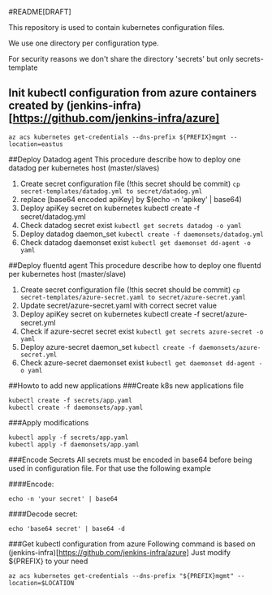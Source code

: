 #README[DRAFT]

This repository is used to contain kubernetes configuration files.

We use one directory per configuration type.

For security reasons we don't share the directory 'secrets' but only secrets-template

## Init kubectl configuration from azure containers created by (jenkins-infra)[https://github.com/jenkins-infra/azure]

```az acs kubernetes get-credentials --dns-prefix ${PREFIX}mgmt --location=eastus```

##Deploy Datadog agent 
This procedure describe how to deploy one datadog per kubernetes host (master/slaves)

1. Create secret configuration file (!this secret should be commit)
```cp secret-templates/datadog.yml to secret/datadog.yml```
2. replace [base64 encoded apiKey] by $(echo -n 'apikey' | base64)
3. Deploy apiKey secret on kubernetes
    kubectl create -f secret/datadog.yml
4. Check datadog secret exist
```kubectl get secrets datadog -o yaml```
5. Deploy datadog daemon_set 
```kubectl create -f daemonsets/datadog.yml```
6. Check datadog daemonset exist
```kubectl get daemonset dd-agent -o yaml```

##Deploy fluentd agent
This procedure describe how to deploy one fluentd per kubernetes host (master/slave)
1. Create secret configuration file (!this secret should be commit)
```cp secret-templates/azure-secret.yaml to secret/azure-secret.yaml```
2. Update secret/azure-secret.yaml with correct secret value
3. Deploy apiKey secret on kubernetes
    kubectl create -f secret/azure-secret.yml
4. Check if azure-secret secret exist
```kubectl get secrets azure-secret -o yaml```
5. Deploy azure-secret daemon_set 
```kubectl create -f daemonsets/azure-secret.yml```
6. Check azure-secret daemonset exist
```kubectl get daemonset dd-agent -o yaml```

##Howto to add new applications
###Create k8s new applications file
```
kubectl create -f secrets/app.yaml
kubectl create -f daemonsets/app.yaml
```

###Apply modifications
```
kubectl apply -f secrets/app.yaml
kubectl apply -f daemonsets/app.yaml
```

###Encode Secrets
All secrets must be encoded in base64 before being used in configuration file.
For that use the following example

####Encode:
```
echo -n 'your secret' | base64
```

####Decode secret:
```
echo 'base64 secret' | base64 -d
```

###Get kubectl configuration from azure
Following command is based on (jenkins-infra)[https://github.com/jenkins-infra/azure]
Just modify ${PREFIX} to your need
```
az acs kubernetes get-credentials --dns-prefix "${PREFIX}mgmt" --location=$LOCATION
```
